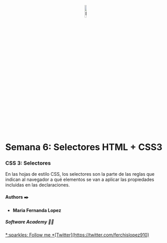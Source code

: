 <p align="center"><img src='https://www.desarrollolibre.net/public/images/example/html/botones_material/menu-rueda.gif' alt='Banner' width=10%></p>

# Semana 6: Selectores HTML + CSS3

### CSS 3: Selectores
<p>
En las hojas de estilo CSS, los selectores son la parte de las reglas que indican al navegador a qué elementos se van a aplicar las propiedades incluidas en las declaraciones.

</p>



#### Authors :black_nib:
* __Maria Fernanda Lopez__

##### Software Academy 👨‍💻

<p aling="center">
<a href="https://www.ime.edu.co" target="_blank">
*:sparkles: Follow me *[Twitter](https://twitter.com/ferchislopez910)</a>
</p>